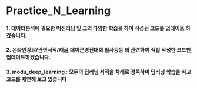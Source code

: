 # Practice_N_Learning
#### 1. 데이터분석에 필요한 머신러닝 및 그외 다양한 학습을 하며 작성된 코드를 업데이트 하겠습니다.
#### 2. 온라인강의/관련서적/캐글,데이콘경진대회 필사등등 의 관련하여 직접 작성한 코드만 업데이트하겠습니다.
#### 3. modu_deep_learning : 모두의 딥러닝 서적을 차례로 정독하며 딥러닝 학습을 하고 코드를 재연해 보고 있습니다
